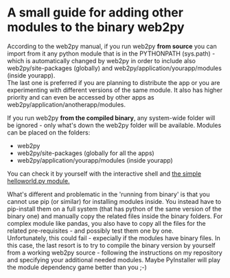# A small guide for adding other modules to the binary web2py


According to the web2py manual, if you run web2py **from source** you can import from it any python module that is in the PYTHONPATH (sys.path) - 
which is automatically changed by web2py in order to include also web2py/site-packages (globally) and web2py/application/yourapp/modules (inside yourapp).  
The last one is preferred if you are planning to distribute the app or you are experimenting with different versions of the same module. 
It also has higher priority and can even be accessed by other apps as web2py/application/anotherapp/modules.

If you run web2py **from the compiled binary**, any system-wide folder will be ignored - only what's down the web2py folder will be available. 
Modules can be placed on the folders: 
- web2py
- web2py/site-packages (globally for all the apps) 
- web2py/application/yourapp/modules (inside yourapp)

You can check it by yourself with the interactive shell and [the simple helloworld.py module.](https://stackoverflow.com/questions/15746675/how-to-write-a-python-module-package)

What's different and problematic in the 'running from binary' is that you cannot use pip (or similar) for installing modules inside. 
You instead have to pip-install them on a full system (that has python of the same version of the binary one) and manually copy 
the related files inside the binary folders. For complex module like pandas, you also have to copy all the files for the 
related pre-requisites - and possibly test them one by one.  
Unfortunately, this could fail - expecially if the modules have binary files. 
In this case, the last resort is to try to compile the binary version by yourself  from a working web2py source - following the instructions on my repository 
and specifying your additional needed modules. Maybe PyInstaller will play the module dependency game better than you ;-)
